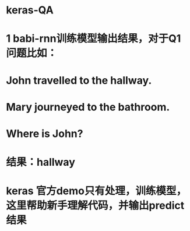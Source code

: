 # keras-QA
# 1 babi-rnn训练模型输出结果，对于Q1问题比如：
# John travelled to the hallway.
# Mary journeyed to the bathroom.
# Where is John? 	
# 结果：hallway
# keras 官方demo只有处理，训练模型，这里帮助新手理解代码，并输出predict结果
